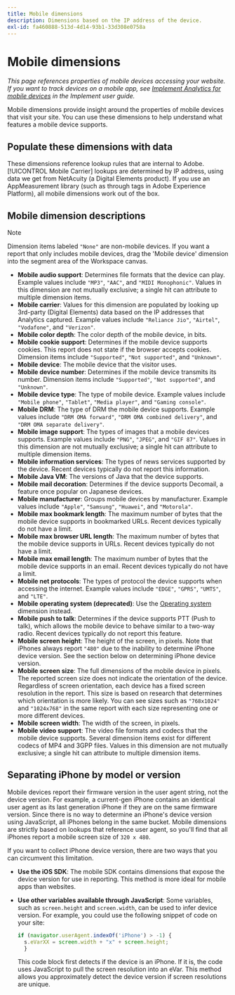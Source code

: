 ```yaml
---
title: Mobile dimensions
description: Dimensions based on the IP address of the device.
exl-id: fa460888-513d-4d14-93b1-33d308e0758a
---
```

# Mobile dimensions

*This page references properties of mobile devices accessing your website. If you want to track devices on a mobile app, see [Implement Analytics for mobile devices](/help/implement/mobile-device-sdk.md) in the Implement user guide.*

Mobile dimensions provide insight around the properties of mobile devices that visit your site. You can use these dimensions to help understand what features a mobile device supports.

## Populate these dimensions with data

These dimensions reference lookup rules that are internal to Adobe. [!UICONTROL Mobile Carrier] lookups are determined by IP address, using data we get from NetAcuity (a Digital Elements product). 
If you use an AppMeasurement library (such as through tags in Adobe Experience Platform), all mobile dimensions work out of the box.

## Mobile dimension descriptions

>[!NOTE]
>
>Dimension items labeled `"None"` are non-mobile devices. If you want a report that only includes mobile devices, drag the 'Mobile device' dimension into the segment area of the Workspace canvas.

* **Mobile audio support**: Determines file formats that the device can play. Example values include `"MP3"`, `"AAC"`, and `"MIDI Monophonic"`. Values in this dimension are not mutually exclusive; a single hit can attribute to multiple dimension items.
* **Mobile carrier**: Values for this dimension are populated by looking up 3rd-party (Digital Elements) data based on the IP addresses that Analytics captured. Example values include `"Reliance Jio"`, `"Airtel"`, `"Vodafone"`, and `"Verizon"`.
* **Mobile color depth**: The color depth of the mobile device, in bits.
* **Mobile cookie support**: Determines if the mobile device supports cookies. This report does not state if the browser accepts cookies. Dimension items include `"Supported"`, `"Not supported"`, and `"Unknown"`.
* **Mobile device**: The mobile device that the visitor uses.
* **Mobile device number**: Determines if the mobile device transmits its number. Dimension items include `"Supported"`, `"Not supported"`, and `"Unknown"`.
* **Mobile device type**: The type of mobile device. Example values include `"Mobile phone"`, `"Tablet"`, `"Media player"`, and `"Gaming console"`.
* **Mobile DRM**: The type of DRM the mobile device supports. Example values include `"DRM OMA forward"`, `"DRM OMA combined delivery"`, and `"DRM OMA separate delivery"`.
* **Mobile image support**: The types of images that a mobile devices supports. Example values include `"PNG"`, `"JPEG"`, and `"GIF 87"`. Values in this dimension are not mutually exclusive; a single hit can attribute to multiple dimension items.
* **Mobile information services**: The types of news services supported by the device. Recent devices typically do not report this information.
* **Mobile Java VM**: The versions of Java that the device supports.
* **Mobile mail decoration**: Determines if the device supports Decomail, a feature once popular on Japanese devices.
* **Mobile manufacturer**: Groups mobile devices by manufacturer. Example values include `"Apple"`, `"Samsung"`, `"Huawei"`, and `"Motorola"`.
* **Mobile max bookmark length**: The maximum number of bytes that the mobile device supports in bookmarked URLs. Recent devices typically do not have a limit.
* **Mobile max browser URL length**: The maximum number of bytes that the mobile device supports in URLs. Recent devices typically do not have a limit.
* **Mobile max email length**: The maximum number of bytes that the mobile device supports in an email. Recent devices typically do not have a limit.
* **Mobile net protocols**: The types of protocol the device supports when accessing the internet. Example values include `"EDGE"`, `"GPRS"`, `"UMTS"`, and `"LTE"`.
* **Mobile operating system (deprecated)**: Use the [Operating system](operating-systems.md) dimension instead.
* **Mobile push to talk**: Determines if the device supports PTT (Push to talk), which allows the mobile device to behave similar to a two-way radio. Recent devices typically do not report this feature.
* **Mobile screen height**: The height of the screen, in pixels. Note that iPhones always report `"480"` due to the inability to determine iPhone device version. See the section below on determining iPhone device version.
* **Mobile screen size**: The full dimensions of the mobile device in pixels. The reported screen size does not indicate the orientation of the device. Regardless of screen orientation, each device has a fixed screen resolution in the report. This size is based on research that determines which orientation is more likely. You can see sizes such as `"768x1024"` and `"1024x768"` in the same report with each size representing one or more different devices.
* **Mobile screen width**: The width of the screen, in pixels.
* **Mobile video support**: The video file formats and codecs that the mobile device supports. Several dimension items exist for different codecs of MP4 and 3GPP files. Values in this dimension are not mutually exclusive; a single hit can attribute to multiple dimension items.

## Separating iPhone by model or version

Mobile devices report their firmware version in the user agent string, not the device version. For example, a current-gen iPhone contains an identical user agent as its last generation iPhone if they are on the same firmware version. Since there is no way to determine an iPhone's device version using JavaScript, all iPhones belong in the same bucket. Mobile dimensions are strictly based on lookups that reference user agent, so you'll find that all iPhones report a mobile screen size of `320 x 480`.

If you want to collect iPhone device version, there are two ways that you can circumvent this limitation.

* **Use the iOS SDK**: The mobile SDK contains dimensions that expose the device version for use in reporting. This method is more ideal for mobile apps than websites.
* **Use other variables available through JavaScript**: Some variables, such as `screen.height` and `screen.width`, can be used to infer device version. For example, you could use the following snippet of code on your site:

  ```js
  if (navigator.userAgent.indexOf('iPhone') > -1) {
    s.eVarXX = screen.width + "x" + screen.height;
    }
  ```

  This code block first detects if the device is an iPhone. If it is, the code uses JavaScript to pull the screen resolution into an eVar. This method allows you approximately detect the device version if screen resolutions are unique.
